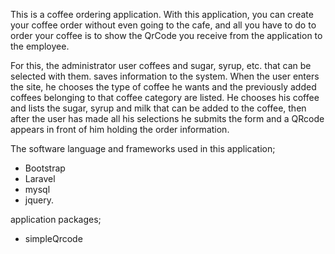 This is a coffee ordering application. With this application, you can create your coffee order without even going to the cafe, and all you have to do to order your coffee is to show the QrCode you receive from the application to the employee.

For this, the administrator user coffees and sugar, syrup, etc. that can be selected with them. saves information to the system. When the user enters the site, he chooses the type of coffee he wants and the previously added coffees belonging to that coffee category are listed. He chooses his coffee and lists the sugar, syrup and milk that can be added to the coffee, then after the user has made all his selections he submits the form and a QRcode appears in front of him holding the order information.

The software language and frameworks used in this application;
- Bootstrap
- Laravel
- mysql
- jquery.

application packages;
- simpleQrcode
